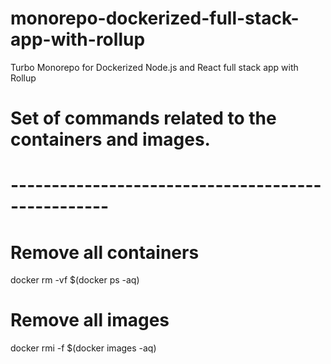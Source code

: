 # monorepo-dockerized-full-stack-app-with-rollup
Turbo Monorepo for Dockerized Node.js and React full stack app with Rollup

# Set of commands related to the containers and images.
# --------------------------------------------------
# Remove all containers
docker rm -vf $(docker ps -aq)

# Remove all images
docker rmi -f $(docker images -aq)